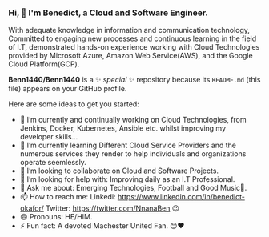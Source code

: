 ### Hi, 👋 I'm Benedict, a  Cloud and Software Engineer.

With adequate knowledge in information and communication technology, Committed to engaging new processes and continuous learning in the field of I.T, demonstrated hands-on experience working with Cloud Technologies provided by Microsoft Azure, Amazon Web Service(AWS), and the Google Cloud Platform(GCP).

**Benn1440/Benn1440** is a ✨ _special_ ✨ repository because its `README.md` (this file) appears on your GitHub profile.

Here are some ideas to get you started:

- 🔭 I’m currently and continually working on Cloud Technologies, from Jenkins, Docker, Kubernetes, Ansible etc. whilst improving my developer skills...
- 🌱 I’m currently learning Different Cloud Service Providers and the numerous services they render to help individuals and organizations operate seemlessly.
- 👯 I’m looking to collaborate on Cloud and Software Projects.
- 🤔 I’m looking for help with: Improving daily as an I.T Professional.
- 💬 Ask me about: Emerging Technologies, Football and Good Music🎼.
- 📫 How to reach me: Linkedi: https://www.linkedin.com/in/benedict-okafor/
                       Twitter: https://twitter.com/NnanaBen 😉
- 😄 Pronouns: HE/HIM.
- ⚡ Fun fact: A devoted Machester United Fan. 😊❤

